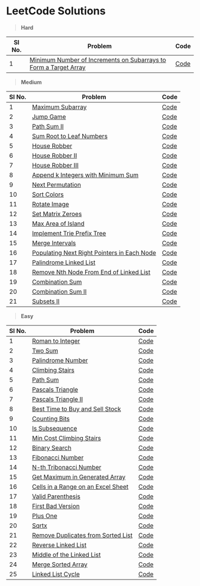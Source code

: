 # LeetCode Solutions

> **Hard**

| Sl No. | Problem                                                                                                                                                             | Code                                                                                         |
|--------|---------------------------------------------------------------------------------------------------------------------------------------------------------------------|----------------------------------------------------------------------------------------------|
| 1      | [Minimum Number of Increments on Subarrays to Form a Target Array](https://leetcode.com/problems/minimum-number-of-increments-on-subarrays-to-form-a-target-array/) | [Code](./src/minimum_number_of_increments_on_subarrays_to_form_a_target_array/Solution.java) |

> **Medium**

| Sl No. | Problem                                                                                                                   | Code                                                                    |
|--------|---------------------------------------------------------------------------------------------------------------------------|-------------------------------------------------------------------------|
| 1      | [Maximum Subarray](https://leetcode.com/problems/maximum-subarray/)                                                       | [Code](./src/maximum_subarray/Solution.java)                            |
| 2      | [Jump Game](https://leetcode.com/problems/jump-game/)                                                                     | [Code](./src/jump_game/Solution.java)                                   |
| 3      | [Path Sum II](https://leetcode.com/problems/path-sum-ii/)                                                                 | [Code](./src/path_sum_ii/Solution.java)                                 |
| 4      | [Sum Root to Leaf Numbers](https://leetcode.com/problems/sum-root-to-leaf-numbers/)                                       | [Code](./src/sum_root_to_leaf_numbers/Solution.java)                    |
| 5      | [House Robber](https://leetcode.com/problems/house-robber/)                                                               | [Code](./src/house_robber/Solution.java)                                |
| 6      | [House Robber II](https://leetcode.com/problems/house-robber-ii/)                                                         | [Code](./src/house_robber_ii/Solution.java)                             |
| 7      | [House Robber III](https://leetcode.com/problems/house-robber-iii/)                                                       | [Code](./src/house_robber_iii/Solution.java)                            |
| 8      | [Append k Integers with Minimum Sum](https://leetcode.com/problems/append-k-integers-with-minimal-sum/)                   | [Code](./src/append_k_integers_with_minimal_sum/Solution.java)          |
| 9      | [Next Permutation](https://leetcode.com/problems/next-permutation/)                                                       | [Code](./src/next_permutation/Solution.java)                            |
| 10     | [Sort Colors](https://leetcode.com/problems/sort-colors/)                                                                 | [Code](./src/sort_colors/Solution.java)                                 |
| 11     | [Rotate Image](https://leetcode.com/problems/rotate-image/)                                                               | [Code](./src/rotate_image/Solution.java)                                |
| 12     | [Set Matrix Zeroes](https://leetcode.com/problems/set-matrix-zeroes/)                                                     | [Code](./src/set_matrix_zeroes/Solution.java)                           |
| 13     | [Max Area of Island](https://leetcode.com/problems/max-area-of-island/)                                                   | [Code](./src/max_area_of_island/Solution.java)                          |
| 14     | [Implement Trie Prefix Tree](https://leetcode.com/problems/implement-trie-prefix-tree/)                                   | [Code](./src/implement_trie_prefix_tree/Trie.java)                      |
| 15     | [Merge Intervals](https://leetcode.com/problems/merge-intervals/)                                                         | [Code](./src/merge_intervals/Solution.java)                             |
| 16     | [Populating Next Right Pointers in Each Node](https://leetcode.com/problems/populating-next-right-pointers-in-each-node/) | [Code](./src/populating_next_right_pointers_in_each_node/Solution.java) |
| 17     | [Palindrome Linked List](https://leetcode.com/problems/palindrome-linked-list/)                                           | [Code](./src/palindrome_linked_list/Solution.java)                      |
| 18     | [Remove Nth Node From End of Linked List](https://leetcode.com/problems/remove-nth-node-from-end-of-list/)                | [Code](./src/remove_nth_node_from_end_of_linked_list/Solution.java)     |
| 19     | [Combination Sum](https://leetcode.com/problems/combination-sum/)                                                         | [Code](./src/combination_sum/Solution.java)                             |
| 20     | [Combination Sum II](https://leetcode.com/problems/combination-sum-ii/)                                                   | [Code](./src/combination_sum_ii/Solution.java)                          |
| 21     | [Subsets II](https://leetcode.com/problems/subsets-ii/)                                                                    | [Code](./src/subsets_II/Solution.java)                                  |

> **Easy**

| Sl No. | Problem                                                                                                 | Code                                                           |
|--------|---------------------------------------------------------------------------------------------------------|----------------------------------------------------------------|
| 1      | [Roman to Integer](https://leetcode.com/problems/roman-to-integer)                                      | [Code](./src/roman_to_integer/Solution.java)                   |
| 2      | [Two Sum](https://leetcode.com/problems/two-sum)                                                        | [Code](./src/two_sum/Solution.java)                            |
| 3      | [Palindrome Number](https://leetcode.com/problems/palindrome-number/)                                   | [Code](./src/palindrome_number/Solution.java)                  |
| 4      | [Climbing Stairs](https://leetcode.com/problems/climbing-stairs/)                                       | [Code](./src/climbing_stairs/Solution.java)                    |
| 5      | [Path Sum](https://leetcode.com/problems/path-sum/)                                                     | [Code](./src/path_sum/Solution.java)                           | 
| 6      | [Pascals Triangle](https://leetcode.com/problems/pascals-triangle/)                                     | [Code](./src/pascals_triangle/Solution.java)                   | 
| 7      | [Pascals Triangle II](https://leetcode.com/problems/pascals-triangle-ii/)                               | [Code](./src/pascals_triangle_ii/Solution.java)                | 
| 8      | [Best Time to Buy and Sell Stock](https://leetcode.com/problems/best-time-to-buy-and-sell-stock/)       | [Code](./src/best_time_to_buy_and_sell_stock/Solution.java)    | 
| 9      | [Counting Bits](https://leetcode.com/problems/counting-bits/)                                           | [Code](./src/counting_bits/Solution.java)                      | 
| 10     | [Is Subsequence](https://leetcode.com/problems/is-subsequence/)                                         | [Code](./src/is_subsequence/Solution.java)                     | 
| 11     | [Min Cost Climbing Stairs](https://leetcode.com/problems/min-cost-climbing-stairs/)                     | [Code](./src/min_cost_climbing_stairs/Solution.java)           | 
| 12     | [Binary Search](https://leetcode.com/problems/binary-search/)                                           | [Code](./src/binary_search/Solution.java)                      | 
| 13     | [Fibonacci Number](https://leetcode.com/problems/fibonacci-number/)                                     | [Code](./src/fibonacci_number/Solution.java)                   | 
| 14     | [N-th Tribonacci Number](https://leetcode.com/problems/n-th-tribonacci-number/)                         | [Code](./src/n_th_tribonacci_number/Solution.java)             | 
| 15     | [Get Maximum in Generated Array](https://leetcode.com/problems/get-maximum-in-generated-array/)         | [Code](./src/get_maximum_in_generated_array/Solution.java)     | 
| 16     | [Cells in a Range on an Excel Sheet](https://leetcode.com/problems/cells-in-a-range-on-an-excel-sheet/) | [Code](./src/cells_in_a_range_on_an_excel_sheet/Solution.java) | 
| 17     | [Valid Parenthesis](https://leetcode.com/problems/valid-parentheses/)                                   | [Code](./src/valid_parentheses/Solution.java)                  | 
| 18     | [First Bad Version](https://leetcode.com/problems/first-bad-version/)                                   | [Code](./src/first_bad_version/Solution.java)                  | 
| 19     | [Plus One](https://leetcode.com/problems/plus-one/)                                                     | [Code](./src/plus_one/Solution.java)                           | 
| 20     | [Sqrtx](https://leetcode.com/problems/sqrtx/)                                                           | [Code](./src/sqrtx/Solution.java)                              | 
| 21     | [Remove Duplicates from Sorted List](https://leetcode.com/problems/remove-duplicates-from-sorted-list/) | [Code](./src/remove_duplicates_from_sorted_list/Solution.java) | 
| 22     | [Reverse Linked List](https://leetcode.com/problems/reverse-linked-list/)                               | [Code](./src/reverse_linked_list/Solution.java)                | 
| 23     | [Middle of the Linked List](https://leetcode.com/problems/middle-of-the-linked-list/)                   | [Code](./src/middle_of_the_linked_list/Solution.java)          | 
| 24     | [Merge Sorted Array](https://leetcode.com/problems/merge-sorted-array/)                                 | [Code](./src/merge_sorted_array/Solution.java)                 | 
| 25     | [Linked List Cycle](https://leetcode.com/problems/linked-list-cycle/submissions/)                       | [Code](./src/linked_list_cycle/Solution.java)                  | 

